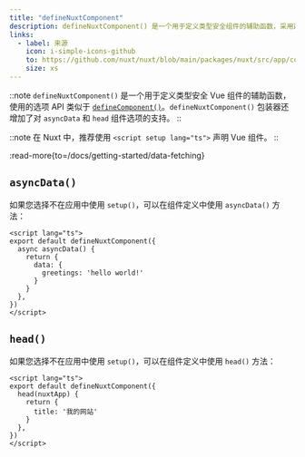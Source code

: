 ```yaml
---
title: "defineNuxtComponent"
description: defineNuxtComponent() 是一个用于定义类型安全组件的辅助函数，采用选项 API。
links:
  - label: 来源
    icon: i-simple-icons-github
    to: https://github.com/nuxt/nuxt/blob/main/packages/nuxt/src/app/composables/component.ts
    size: xs
---
```


::note
`defineNuxtComponent()` 是一个用于定义类型安全 Vue 组件的辅助函数，使用的选项 API 类似于 [`defineComponent()`](https://vue.zhcndoc.com/api/general.html#definecomponent)。`defineNuxtComponent()` 包装器还增加了对 `asyncData` 和 `head` 组件选项的支持。
::

::note
在 Nuxt 中，推荐使用 `<script setup lang="ts">` 声明 Vue 组件。
::

:read-more{to=/docs/getting-started/data-fetching}

## `asyncData()`

如果您选择不在应用中使用 `setup()`，可以在组件定义中使用 `asyncData()` 方法：

```vue [pages/index.vue]
<script lang="ts">
export default defineNuxtComponent({
  async asyncData() {
    return {
      data: {
        greetings: 'hello world!'
      }
    }
  },
})
</script>
```

## `head()`

如果您选择不在应用中使用 `setup()`，可以在组件定义中使用 `head()` 方法：

```vue [pages/index.vue]
<script lang="ts">
export default defineNuxtComponent({
  head(nuxtApp) {
    return {
      title: '我的网站'
    }
  },
})
</script>
```
